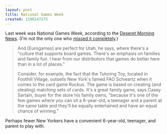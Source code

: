 ```yaml
---
layout: post
title: National Games Week
created: 1196147275
---
```

Last week was National Games Week, according to the [Deseret Morning News](http://deseretnews.com/article/1,5143,695229716,00.html).  (I'm not the only one who [missed it completely](http://www.nationalgamesweek.net/).)

> And [Eurogames] are perfect for Utah, he says, where there's a "culture that supports board games. There's an emphasis on families and family fun.<!--break--> I hear from our distributors that games do better here than in a lot of places."
>
> Consider, for example, the fact that the Tutoring Toy, located in Foothill Village, outsells New York's famed FAO Schwartz when it comes to the card game Ruckus. The game is based on creating (and stealing) matching sets of cards. It's a great family game, says Casey Sartain, buyer for the store his family owns, "because it's one of the few games where you can sit a 6-year-old, a teenager and a parent at the same table and they'll be equally entertained and have an equal chance of winning."

Perhaps fewer New Yorkers have a convenient 6-year-old, teenager, and parent to play with.
